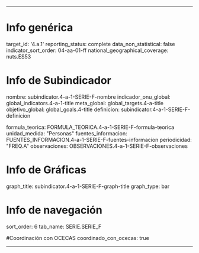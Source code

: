---

# Info genérica
target_id: '4.a.1'
reporting_status: complete
data_non_statistical: false
indicator_sort_order: 04-aa-01-ff
national_geographical_coverage: nuts.ES53

# Info de Subindicador
nombre: subindicator.4-a-1-SERIE-F-nombre
indicador_onu_global: global_indicators.4-a-1-title
meta_global: global_targets.4-a-title
objetivo_global: global_goals.4-title
definicion: subindicator.4-a-1-SERIE-F-definicion

formula_teorica: FORMULA_TEORICA.4-a-1-SERIE-F-formula-teorica
unidad_medida: "Personas"
fuentes_informacion: FUENTES_INFORMACION.4-a-1-SERIE-F-fuentes-informacion
periodicidad: "FREQ.A"
observaciones: OBSERVACIONES.4-a-1-SERIE-F-observaciones

# Info de Gráficas
graph_title: subindicator.4-a-1-SERIE-F-graph-title
graph_type: bar

# Info de navegación
sort_order: 6
tab_name: SERIE.SERIE_F

#Coordinación con OCECAS
coordinado_con_ocecas: true

---